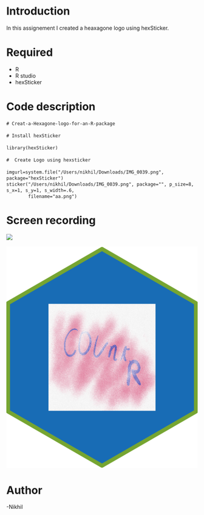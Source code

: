 # Introduction

In this assignement I created a heaxagone logo using hexSticker.

# Required 

- R
- R studio
- hexSticker

# Code description

```
# Creat-a-Hexagone-logo-for-an-R-package

# Install hexSticker

library(hexSticker)

#  Create Logo using hexsticker

imgurl=system.file("/Users/nikhil/Downloads/IMG_0039.png", package="hexSticker")
sticker("/Users/nikhil/Downloads/IMG_0039.png", package="", p_size=8, s_x=1, s_y=1, s_width=.6,
        filename="aa.png")
```
# Screen recording 

![](http://g.recordit.co/3WfSmzFQ33.gif)

![](aa.png)

# Author
-Nikhil
